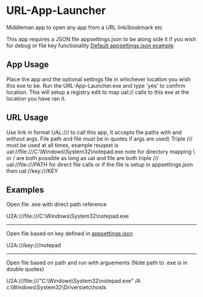 # URL-App-Launcher
Middleman app to open any app from a URL link/bookmark etc

This app requires a JSON file appsettings.json to be along side it if you wish for debug or file key functionality
[Default appsettings.json example](https://github.com/Frooodle/URL-App-Launcher/blob/main/Defaultappsettings.json)

## App Usage
Place the app and the optional settings file in whichever location you wish this exe to be. 
Run the URL-App-Launcher.exe and type 'yes' to confirm location.
This will setup a registry edit to map ual:// calls to this exe at the location you have ran it.

## URL Usage
Use link in format UAL:/// to call this app, It accepts file paths with and without args. File path and file must be in quotes if args are used)
Triple /// must be used at all times, example reuqest is ual://file:///C:\\Windows\\System32\\notepad.exe note for directory mapping \\ or / are both possible as long as ual and file are both triple ///
ual://file:///PATH for direct file calls or if the file is setup in appsettings.json then ual://key:///KEY


## Examples
Open file .exe with direct path reference

U2A:///file:///C:\\Windows\\System32\\notepad.exe

------
Open file based on key defined in [appsettings.json](https://github.com/Frooodle/URL-App-Launcher/blob/main/Defaultappsettings.json)

U2A:///key:///notepad

------
Open file based on path and run with arguements (Note path to .exe is in double quotes)

U2A:///file:///"C:\\Windows\\System32\\notepad.exe" /A c:\Windows\System32\Drivers\etc\hosts
